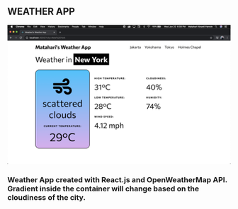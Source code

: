 ## WEATHER APP

<img src="./public/preview.png">

### Weather App created with React.js and OpenWeatherMap API. Gradient inside the container will change based on the cloudiness of the city.
